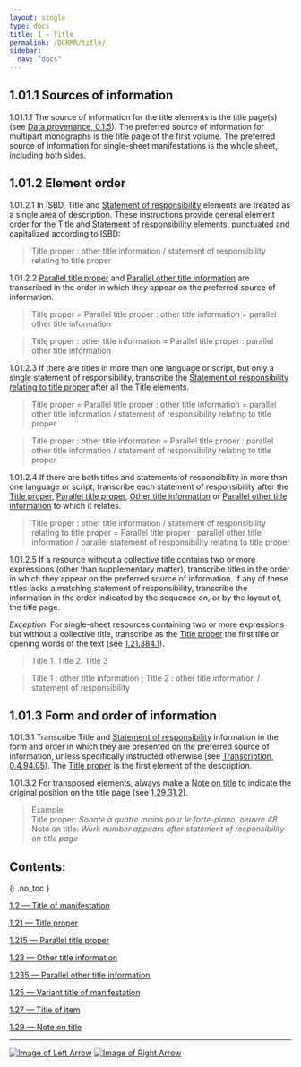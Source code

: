 ```yaml
---
layout: single
type: docs
title: 1 — Title
permalink: /DCRMR/title/
sidebar:
  nav: "docs"
---
```


## 1.01.1 Sources of information

<a name="1.01.1.1">1.01.1.1</a> The source of information for the title elements is the title page(s) (see [Data provenance, 0.1.5](/DCRMR/general-rules/Data-provenance/#015-sources-of-information)). The preferred source of information for multipart monographs is the title page of the first volume. The preferred source of information for single-sheet manifestations is the whole sheet, including both sides. 

## 1.01.2 Element order

<a name="1.01.2.1">1.01.2.1</a> In ISBD, Title and [Statement of responsibility](/DCRMR/sor/) elements are treated as a single area of description. These instructions provide general element order for the Title and [Statement of responsibility](/DCRMR/sor/) elements, punctuated and capitalized according to ISBD:

>Title proper : other title information / statement of responsibility relating to title proper

<a name="1.01.2.2">1.01.2.2</a> [Parallel title proper](/DCRMR/title/Parallel-title-proper/) and [Parallel other title information](/DCRMR/title/Parallel-other-title-information/) are transcribed in the order in which they appear on the preferred source of information.

>Title proper = Parallel title proper : other title information = parallel other title information

>Title proper : other title information = Parallel title proper : parallel other title information

<a name="1.01.2.3">1.01.2.3</a> If there are titles in more than one language or script, but only a single statement of responsibility, transcribe the [Statement of responsibility relating to title proper](/DCRMR/sor/Statement-of-responsibility-relating-to-title-proper/) after all the Title elements.

>Title proper = Parallel title proper : other title information = parallel other title information / statement of responsibility relating to title proper

>Title proper : other title information = Parallel title proper : parallel other title information / statement of responsibility relating to title proper

<a name="1.01.2.4">1.01.2.4</a> If there are both titles and statements of responsibility in more than one language or script, transcribe each statement of responsibility after the [Title proper](/DCRMR/title/Title-proper/), [Parallel title proper](/DCRMR/title/Parallel-title-proper/), [Other title information](/DCRMR/title/Other-title-information/) or [Parallel other title information](/DCRMR/title/Parallel-other-title-information/) to which it relates. 

>Title proper : other title information / statement of responsibility relating to title proper = Parallel title proper : parallel other title information / parallel statement of responsibility relating to title proper

<a name="1.01.2.5">1.01.2.5</a> If a resource without a collective title contains two or more expressions (other than supplementary matter), transcribe titles in the order in which they appear on the preferred source of information. If any of these titles lacks a matching statement of responsibility, transcribe the information in the order indicated by the sequence on, or by the layout of, the title page.

*Exception*: For single-sheet resources containing two or more expressions but without a collective title, transcribe as the [Title proper](/DCRMR/title/Title-proper/) the first title or opening words of the text (see [1.21.384.1](/DCRMR/title/Title-proper/#1.21.384.1)).

> Title 1. Title 2. Title 3

> Title 1 : other title information ; Title 2 : other title information / statement of responsibility

## 1.01.3 Form and order of information

<a name="1.01.3.1">1.01.3.1</a> Transcribe Title and [Statement of responsibility](/DCRMR/sor/) information in the form and order in which they are presented on the preferred source of information, unless specifically instructed otherwise (see [Transcription, 0.4.94.05](/DCRMR/general-rules/Transcription/#0.4.94.05)). The [Title proper](/DCRMR/title/Title-proper/) is the first element of the description.  

<a name="1.01.3.2">1.01.3.2</a> For transposed elements, always make a [Note on title](/DCRMR/title/Note-on-title/) to indicate the original position on the title page (see [1.29.31.2](/DCRMR/title/Note-on-title/#1.29.31.2)).

>Example:  
>Title proper: <CITE>Sonate à quatre mains pour le forte-piano, oeuvre 48</CITE>  
>Note on title: <CITE>Work number appears after statement of responsibility on title page</CITE>  

## Contents:
{: .no_toc }

[1.2 — Title of manifestation](/DCRMR/title/Title-of-manifestation/)

[1.21 — Title proper](/DCRMR/title/Title-proper/)

[1.215 — Parallel title proper](/DCRMR/title/Parallel-title-proper/)

[1.23 — Other title information](/DCRMR/title/Other-title-information/)

[1.235 — Parallel other title information](/DCRMR/title/Parallel-other-title-information/)

[1.25 — Variant title of manifestation](/DCRMR/title/Variant-title-of-manifestation/)

[1.27 — Title of item](/DCRMR/title/Title-of-item/)

[1.29 — Note on title](/DCRMR/title/Note-on-title/)

---

[![Image of Left Arrow](https://rbms-bsc.github.io/DCRMR/assets/pictures/navigation/Arrow_Left.png "0.4 — Transcription")](/DCRMR/general-rules/Transcription/) [![Image of Right Arrow](https://rbms-bsc.github.io/DCRMR/assets/pictures/navigation/Arrow_Right.png "1.2 — Title of manifestation")](/DCRMR/title/Title-of-manifestation/)
